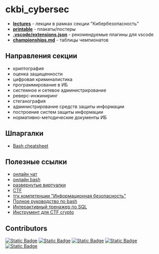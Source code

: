 # ckbi_cybersec

- **[lectures](/lectures)** - лекции в рамках секции "Кибербезопасность"
- **[printable](/printable)** - плакаты/постеры
- **[.vscode/extensions.json](/.vscode/extensions.json)** - рекомендуемые плагины для vscode
- **[championships.md](./championships.md)** - таблицы чемпионатов

## Направления секции

- криптография
- оценка защищенности
- цифровая криминалистика
- программирование в ИБ
- системное и сетевое администрирование
- реверс-инжиниринг
- стеганография
- администрирование средств защиты информации
- построение систем защиты информации
- нормативно-методические документы ИБ

## Шпаргалки

- [Bash cheatsheet](https://devhints.io/bash)

## Полезные ссылки

- [онлайн чат](https://tlk.io/ckbi)
- [онлайн bash](https://copy.sh/v86/?profile=linux26)
- [развернутые виртуалки](https://www.osboxes.org/virtualbox-images)
- [CTF](https://overthewire.org/wargames/)
- [тгк компетенции "Информационная безопасность"](https://t.me/cybersec_atom)
- [Полное руководство по bash](https://tldp.org/LDP/abs/html/)
- [Интерактивный тренажер по SQL](https://stepik.org/course/63054/promo)
- [Инструмент для CTF crypto](https://gchq.github.io/CyberChef/)

## Contributors

[![Static Badge](https://img.shields.io/badge/kadoxti-black?style=for-the-badge&logo=github&labelColor=blue)](https://github.com/kadoxti)
[![Static Badge](https://img.shields.io/badge/Prymak-black?style=for-the-badge&logo=github&labelColor=violet)](https://github.com/Prymak-D-A)
[![Static Badge](https://img.shields.io/badge/PocketFreddie-black?style=for-the-badge&logo=bruno&logoColor=black&labelColor=yellow)](https://github.com/PocketFreddie)
[![Static Badge](https://img.shields.io/badge/byakishman-black?style=for-the-badge&logo=bruno&logoColor=black&labelColor=indigo)](https://github.com/byakishman)
[![Static Badge](https://img.shields.io/badge/valueromel-black?style=for-the-badge&logo=ko-fi&logoColor=black&labelColor=173B45)](https://github.com/valueromel)
